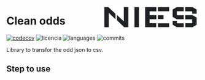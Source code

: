 <a href="https://www.nies.futbol/"><img
src="https://github.com/nepito/world_cup_semis/blob/develop/img/logo.jpeg" align="right" width="256"
/></a>

# Clean odds
[![codecov](https://codecov.io/github/niesfutbol/clean_odds/graph/badge.svg?token=eL319dwvyp)](https://codecov.io/github/niesfutbol/clean_odds)
![licencia](https://img.shields.io/github/license/niesfutbol/clean_odds)
![languages](https://img.shields.io/github/languages/top/niesfutbol/clean_odds)
![commits](https://img.shields.io/github/commit-activity/y/niesfutbol/clean_odds)

Library to transfor the odd json to csv.

## Step to use

